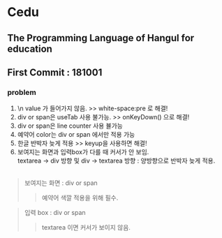 # Cedu
## The Programming Language of Hangul for education
## First Commit : 181001

### problem
1. \n value 가 들어가지 않음. >> white-space:pre 로 해결!
2. div or span은 useTab 사용 불가능. >> onKeyDown() 으로 해결!
3. div or span은 line counter 사용 뷸가능
4. 예약어 color는 div or span 에서만 적용 가능
5. 한글 반박자 늦게 적용 >> keyup을 사용하면 해결!
6. 보여지는 화면과 입력box가 다를 때 커서가 안 보임.<br>
textarea -> div 방향 및 div -> textarea 방향 : 양방향으로 반박자 늦게 적용.
<br><br>

>보여지는 화면 : div or span
>> 예약어 색깔 적용을 위해 필수.

>입력 box : div or span
>> textarea 이면 커서가 보이지 않음.
